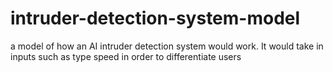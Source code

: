 # intruder-detection-system-model
a model of how an AI intruder detection system would work. It would take in inputs such as type speed in order to differentiate users
